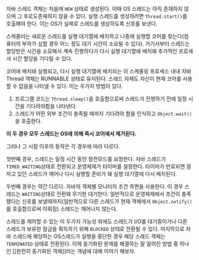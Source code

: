 자바 스레드 객체는 처음에 `NEW` 상태로 생성된다. 이때 OS 스레드는 아직 존재하지 않으며 그 후로도존재하지 않을 수 있다. 실행 스레드를 생성하려면 `Thread.start()`를 호출해야 한다. 이는 OS가 실제로 스레드를 생성하도록 신호를 보낸다.

스케줄러는 새로운 스레드를 실행 대기열에 배치하고 나중에 실행할 코어를 찾는다(컴퓨터의 부하가 심할 경우 어느 정도 대기 시간이 소요될 수 있다). 거기서부터 스레드는 할당받은 시간을 소모해서 계속 진행하다가 다시 실행 대기열에 배치돼 추가적인 프로세서 시간 할당을 기다릴 수 있다.

코어에 배치돼 실행되고, 다시 실행 대기열에 배치되는 이 스케줄링 프로세스 내내 자바 Thread 객체는 RUNNABLE 상태로 유지된다. 스레드 자체도 자신이 현재 코어를 사용할 수 없음을 나타낼 수 있다. 이는 두가지 방법이 있다.

1. 프로그램 코드는 `Thread.sleep()`을 호출함으로써 스레드가 진행하기 전에 일정 시간을 기다려야함을 나타낸다. 
2. 스레드가 어떤 외부 조건이 충족될 때까지 기다려야 함을 인식하고 `Object.wait()`을 호출한다.

**이 두 경우 모두 스레드는 OS에 의해 즉시 코어에서 제거된다.**

그러나 그 시점 이후의 동작은 각 경우에 따라 다르다.

첫번째 경우, 스레드는 일정 시간 동안 절전모드를 요청한다. 자바 스레드가 `TIMED_WAITING`상태로 전환되고 운영체제가 타이머를 설정한다. 타이머가 만료되면 잠자고 있던 스레드가 깨어나 다시 실행할 준비가 돼 실행 대기열에 다시 배치된다.

두번째 경우는 약간 다르다. 자바의 객체별 모니터의 조건 측면을 사용한다. 이 경우 스레드는 `WAITING`상태로 전환돼 무기한 대기한다. 일반적으로 운영체제에서 조건이 충족됐다는 신호를 보낼때까지(일반적으로 다른 스레드가 현재 객체에서 `Object.notify()`를 호출함으로써 이뤄짐) 스레드는 깨어나지 않는다.

스레드를 제어할 수 있는 이 두가지 가능성 외에도 스레드가 I/O를 대기중이거나 다른 스레드가 보유한 잠금을 획득하기 위해 `BLOCKED` 상태로 전환될 수 있다. 마지막으로 자바 스레드에 해당하는 OS스레드가 실행을 중단한 경우 해당 스레드 객체는 `TERMINATED` 상태로 전환된다. 이제 동기화된 문제를 해결하는 잘 알려진 방법 중 하나인 [[완전히 동기화된 객체]]라는 개념에 대해 이야기 해보자.
